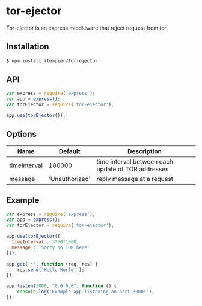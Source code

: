 # tor-ejector

Tor-ejector is an express middleware that reject request from tor.

## Installation

```bash
$ npm install ltempier/tor-ejector
```

## API

```js
var express = require('express');
var app = express();
var torEjector = require('tor-ejector');

app.use(torEjector());

```

## Options

Name                   | Default         | Description
   --------------------|-----------------|---------
   timeInterval        | 180000 | time interval between each update of TOR addresses
   message | 'Unauthorized' | reply message at a request

## Example
```js
var express = require('express');
var app = express();
var torEjector = require('tor-ejector');

app.use(torEjector({
  timeInterval : 3*60*1000,
  message : 'Sorry no TOR here'
}));

app.get('*', function (req, res) {
    res.send('Hello World!');
});

app.listen(3000, "0.0.0.0", function () {
    console.log('Example app listening on port 3000!');
});
```

